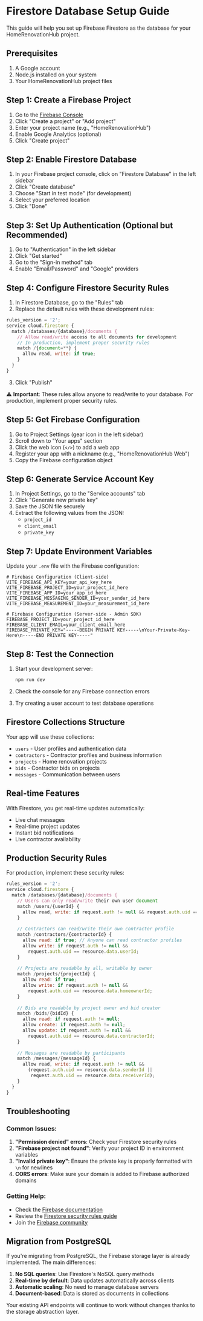 # Firestore Database Setup Guide

This guide will help you set up Firebase Firestore as the database for your HomeRenovationHub project.

## Prerequisites

1. A Google account
2. Node.js installed on your system
3. Your HomeRenovationHub project files

## Step 1: Create a Firebase Project

1. Go to the [Firebase Console](https://console.firebase.google.com/)
2. Click "Create a project" or "Add project"
3. Enter your project name (e.g., "HomeRenovationHub")
4. Enable Google Analytics (optional)
5. Click "Create project"

## Step 2: Enable Firestore Database

1. In your Firebase project console, click on "Firestore Database" in the left sidebar
2. Click "Create database"
3. Choose "Start in test mode" (for development)
4. Select your preferred location
5. Click "Done"

## Step 3: Set Up Authentication (Optional but Recommended)

1. Go to "Authentication" in the left sidebar
2. Click "Get started"
3. Go to the "Sign-in method" tab
4. Enable "Email/Password" and "Google" providers

## Step 4: Configure Firestore Security Rules

1. In Firestore Database, go to the "Rules" tab
2. Replace the default rules with these development rules:

```javascript
rules_version = '2';
service cloud.firestore {
  match /databases/{database}/documents {
    // Allow read/write access to all documents for development
    // In production, implement proper security rules
    match /{document=**} {
      allow read, write: if true;
    }
  }
}
```

3. Click "Publish"

⚠️ **Important**: These rules allow anyone to read/write to your database. For production, implement proper security rules.

## Step 5: Get Firebase Configuration

1. Go to Project Settings (gear icon in the left sidebar)
2. Scroll down to "Your apps" section
3. Click the web icon (`</>`) to add a web app
4. Register your app with a nickname (e.g., "HomeRenovationHub Web")
5. Copy the Firebase configuration object

## Step 6: Generate Service Account Key

1. In Project Settings, go to the "Service accounts" tab
2. Click "Generate new private key"
3. Save the JSON file securely
4. Extract the following values from the JSON:
   - `project_id`
   - `client_email`
   - `private_key`

## Step 7: Update Environment Variables

Update your `.env` file with the Firebase configuration:

```env
# Firebase Configuration (Client-side)
VITE_FIREBASE_API_KEY=your_api_key_here
VITE_FIREBASE_PROJECT_ID=your_project_id_here
VITE_FIREBASE_APP_ID=your_app_id_here
VITE_FIREBASE_MESSAGING_SENDER_ID=your_sender_id_here
VITE_FIREBASE_MEASUREMENT_ID=your_measurement_id_here

# Firebase Configuration (Server-side - Admin SDK)
FIREBASE_PROJECT_ID=your_project_id_here
FIREBASE_CLIENT_EMAIL=your_client_email_here
FIREBASE_PRIVATE_KEY="-----BEGIN PRIVATE KEY-----\nYour-Private-Key-Here\n-----END PRIVATE KEY-----"
```

## Step 8: Test the Connection

1. Start your development server:
   ```bash
   npm run dev
   ```

2. Check the console for any Firebase connection errors
3. Try creating a user account to test database operations

## Firestore Collections Structure

Your app will use these collections:

- `users` - User profiles and authentication data
- `contractors` - Contractor profiles and business information
- `projects` - Home renovation projects
- `bids` - Contractor bids on projects
- `messages` - Communication between users

## Real-time Features

With Firestore, you get real-time updates automatically:

- Live chat messages
- Real-time project updates
- Instant bid notifications
- Live contractor availability

## Production Security Rules

For production, implement these security rules:

```javascript
rules_version = '2';
service cloud.firestore {
  match /databases/{database}/documents {
    // Users can only read/write their own user document
    match /users/{userId} {
      allow read, write: if request.auth != null && request.auth.uid == userId;
    }
    
    // Contractors can read/write their own contractor profile
    match /contractors/{contractorId} {
      allow read: if true; // Anyone can read contractor profiles
      allow write: if request.auth != null && 
        request.auth.uid == resource.data.userId;
    }
    
    // Projects are readable by all, writable by owner
    match /projects/{projectId} {
      allow read: if true;
      allow write: if request.auth != null && 
        request.auth.uid == resource.data.homeownerId;
    }
    
    // Bids are readable by project owner and bid creator
    match /bids/{bidId} {
      allow read: if request.auth != null;
      allow create: if request.auth != null;
      allow update: if request.auth != null && 
        request.auth.uid == resource.data.contractorId;
    }
    
    // Messages are readable by participants
    match /messages/{messageId} {
      allow read, write: if request.auth != null && 
        (request.auth.uid == resource.data.senderId || 
         request.auth.uid == resource.data.receiverId);
    }
  }
}
```

## Troubleshooting

### Common Issues:

1. **"Permission denied" errors**: Check your Firestore security rules
2. **"Firebase project not found"**: Verify your project ID in environment variables
3. **"Invalid private key"**: Ensure the private key is properly formatted with `\n` for newlines
4. **CORS errors**: Make sure your domain is added to Firebase authorized domains

### Getting Help:

- Check the [Firebase documentation](https://firebase.google.com/docs/firestore)
- Review the [Firestore security rules guide](https://firebase.google.com/docs/firestore/security/get-started)
- Join the [Firebase community](https://firebase.google.com/community)

## Migration from PostgreSQL

If you're migrating from PostgreSQL, the Firebase storage layer is already implemented. The main differences:

1. **No SQL queries**: Use Firestore's NoSQL query methods
2. **Real-time by default**: Data updates automatically across clients
3. **Automatic scaling**: No need to manage database servers
4. **Document-based**: Data is stored as documents in collections

Your existing API endpoints will continue to work without changes thanks to the storage abstraction layer. 